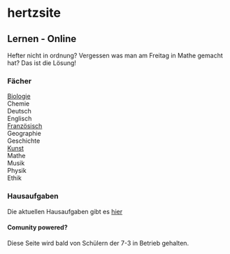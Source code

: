 <link rel="icon" href="https://raw.githubusercontent.com/hertzsite/hertzsite/master/pictures/logo.ico" />

# hertzsite

## Lernen - Online
Hefter nicht in ordnung? Vergessen was man am Freitag in Mathe gemacht hat?
Das ist die Lösung!

### Fächer
[Biologie](https://hertzsite.github.io/hertzsite/biology/ "Biologie")<br>
Chemie<br>
Deutsch<br>
Englisch<br>
[Französisch](https://hertzsite.github.io/hertzsite/french "Französsisch")<br>
Geographie<br>
Geschichte<br>
[Kunst](https://hertzsite.github.io/hertzsite/art/ "Kunst")<br>
Mathe<br>
Musik<br>
Physik<br>
Ethik<br>

### Hausaufgaben
Die aktuellen Hausaufgaben gibt es [hier](https://hertzsite.github.io/hertzsite/homework/ "Hausaufgaben")


#### Comunity powered?
Diese Seite wird bald von Schülern der 7-3 in Betrieb gehalten.
